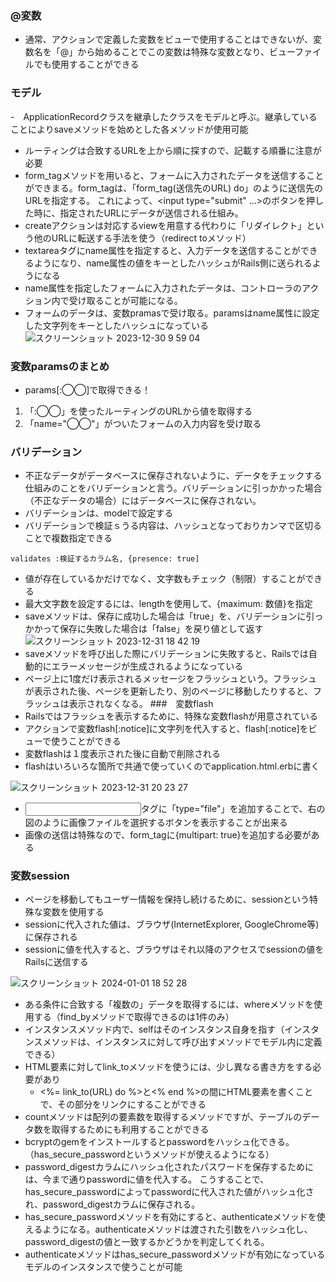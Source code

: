 ### @変数
- 通常、アクションで定義した変数をビューで使用することはできないが、変数名を「@」から始めることでこの変数は特殊な変数となり、ビューファイルでも使用することができる

### モデル
-　ApplicationRecordクラスを継承したクラスをモデルと呼ぶ。継承していることによりsaveメソッドを始めとした各メソッドが使用可能

- ルーティングは合致するURLを上から順に探すので、記載する順番に注意が必要
- form_tagメソッドを用いると、フォームに入力されたデータを送信することができまる。form_tagは、「form_tag(送信先のURL) do」のように送信先のURLを指定する。
これによって、<input type="submit" ...>のボタンを押した時に、指定されたURLにデータが送信される仕組み。
- createアクションは対応するviewを用意する代わりに「リダイレクト」という他のURLに転送する手法を使う（redirect toメソッド）
- textareaタグにname属性を指定すると、入力データを送信することができるようになり、name属性の値をキーとしたハッシュがRails側に送られるようになる
- name属性を指定したフォームに入力されたデータは、コントローラのアクション内で受け取ることが可能になる。
- フォームのデータは、変数pramasで受け取る。paramsはname属性に設定した文字列をキーとしたハッシュになっている
![スクリーンショット 2023-12-30 9 59 04](https://github.com/ti-hiro/TIL/assets/154767207/25ab66de-d522-4737-9853-69623f5b83f3)
### 変数paramsのまとめ
- params[:◯◯]で取得できる！
1. 「:◯◯」を使ったルーティングのURLから値を取得する
2. 「name="◯◯"」がついたフォームの入力内容を受け取る

### バリデーション
- 不正なデータがデータベースに保存されないように、データをチェックする仕組みのことをバリデーションと言う。バリデーションに引っかかった場合（不正なデータの場合）にはデータベースに保存されない。
- バリデーションは、modelで設定する
- バリデーションで検証ｓうる内容は、ハッシュとなっておりカンマで区切ることで複数指定できる
```
validates :検証するカラム名, {presence: true]
```
- 値が存在しているかだけでなく、文字数もチェック（制限）することができる
- 最大文字数を設定するには、lengthを使用して、{maximum: 数値}を指定
- saveメソッドは、保存に成功した場合は「true」を、バリデーションに引っかかって保存に失敗した場合は「false」を戻り値として返す
![スクリーンショット 2023-12-31 18 42 19](https://github.com/ti-hiro/TIL/assets/154767207/56e7319e-ab6f-41d6-8008-dd9773cbfc2a)
- saveメソッドを呼び出した際にバリデーションに失敗すると、Railsでは自動的にエラーメッセージが生成されるようになっている
- ページ上に1度だけ表示されるメッセージをフラッシュという。フラッシュが表示された後、ページを更新したり、別のページに移動したりすると、フラッシュは表示されなくなる。
###　変数flash
- Railsではフラッシュを表示するために、特殊な変数flashが用意されている
- アクションで変数flash[:notice]に文字列を代入すると、flash[:notice]をビューで使うことができる
- 変数flashは１度表示された後に自動で削除される
- flashはいろいろな箇所で共通で使っていくのでapplication.html.erbに書く

![スクリーンショット 2023-12-31 20 23 27](https://github.com/ti-hiro/TIL/assets/154767207/e773dc28-6776-4bbb-ac02-c2bc26b36fa1)

- <input>タグに「type="file"」を追加することで、右の図のように画像ファイルを選択するボタンを表示することが出来る
- 画像の送信は特殊なので、form_tagに{multipart: true}を追加する必要がある

### 変数session
- ページを移動してもユーザー情報を保持し続けるために、sessionという特殊な変数を使用する
- sessionに代入された値は、ブラウザ(InternetExplorer, GoogleChrome等)に保存される
- sessionに値を代入すると、ブラウザはそれ以降のアクセスでsessionの値をRailsに送信する

![スクリーンショット 2024-01-01 18 52 28](https://github.com/ti-hiro/TIL/assets/154767207/da8cfe45-4ef2-49eb-942f-a7d6f9286979)

- ある条件に合致する「複数の」データを取得するには、whereメソッドを使用する（find_byメソッドで取得できるのは1件のみ）
- インスタンスメソッド内で、selfはそのインスタンス自身を指す（インスタンスメソッドは、インスタンスに対して呼び出すメソッドでモデル内に定義できる）
- HTML要素に対してlink_toメソッドを使うには、少し異なる書き方をする必要があり
  - <%= link_to(URL) do %>と<% end %>の間にHTML要素を書くことで、その部分をリンクにすることができる
- countメソッドは配列の要素数を取得するメソッドですが、テーブルのデータ数を取得するためにも利用することができる
- bcryptのgemをインストールするとpasswordをハッシュ化できる。（has_secure_passwordというメソッドが使えるようになる）
- password_digestカラムにハッシュ化されたパスワードを保存するためには、今まで通りpasswordに値を代入する。
こうすることで、has_secure_passwordによってpasswordに代入された値がハッシュ化され、password_digestカラムに保存される。
- has_secure_passwordメソッドを有効にすると、authenticateメソッドを使えるようになる。authenticateメソッドは渡された引数をハッシュ化し、password_digestの値と一致するかどうかを判定してくれる。
- authenticateメソッドはhas_secure_passwordメソッドが有効になっているモデルのインスタンスで使うことが可能
